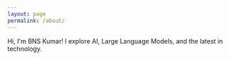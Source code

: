 ```yaml
---
layout: page
permalink: /about/
---
```



Hi, I'm BNS Kumar! I explore AI, Large Language Models, and the latest in technology.
